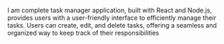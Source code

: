 I am complete task manager application, built with React and Node.js, provides users with a user-friendly interface to efficiently manage their tasks. Users can create, edit, and delete tasks, offering a seamless and organized way to keep track of their responsibilities
